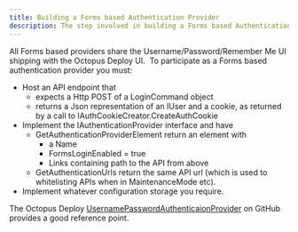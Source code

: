 ```yaml
---
title: Building a Forms based Authentication Provider
description: The step involved in building a Forms based Authentication Provider.
---
```


All Forms based providers share the Username/Password/Remember Me UI shipping with the Octopus Deploy UI.  To participate as a Forms based authentication provider you must:

- Host an API endpoint that 
    * expects a Http POST of a LoginCommand object
    * returns a Json representation of an IUser and a cookie, as returned by a call to IAuthCookieCreator.CreateAuthCookie
- Implement the IAuthenticationProvider interface and have 
    * GetAuthenticationProviderElement return an element with
        * a Name
        * FormsLoginEnabled = true
        * Links containing path to the API from above
    * GetAuthenticationUrls return the same API url (which is used to whitelisting APIs when in MaintenanceMode etc).
- Implement whatever configuration storage you require.

The Octopus Deploy [UsernamePasswordAuthenticaionProvider](https://github.com/OctopusDeploy/UsernamePasswordAuthenticationProvider) on GitHub provides a good reference point.
